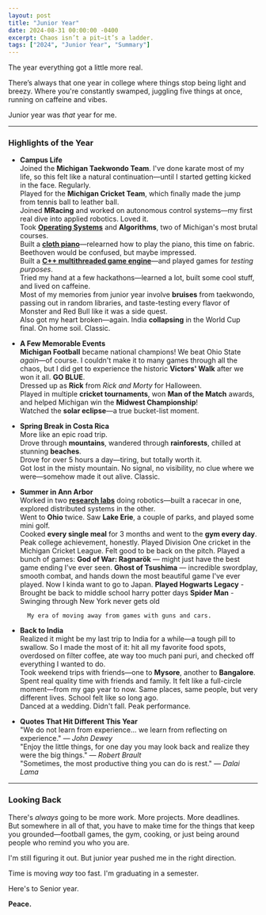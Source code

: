 ```yaml
---
layout: post
title: "Junior Year"
date: 2024-08-31 00:00:00 -0400
excerpt: Chaos isn’t a pit—it’s a ladder.
tags: ["2024", "Junior Year", "Summary"]
---
```


The year everything got a little more real. 

There’s always that one year in college where things stop being light and breezy. Where you're constantly swamped, juggling five things at once, running on caffeine and vibes.  

Junior year was *that* year for me.

---

### Highlights of the Year

- **Campus Life**  
	Joined the **Michigan Taekwondo Team**. I've done karate most of my life, so this felt like a natural continuation—until I started getting kicked in the face. Regularly.  
	Played for the **Michigan Cricket Team**, which finally made the jump from tennis ball to leather ball.  
	Joined **MRacing** and worked on autonomous control systems—my first real dive into applied robotics. Loved it.  
	Took [**Operating Systems**](https://porvesh.github.io/projects/2023-12-12-operating-systems/) and **Algorithms**, two of Michigan's most brutal courses.  
	Built a [**cloth piano**](https://porvesh.github.io/projects/2024-04-05-roll-roll-over-beethoven/)—relearned how to play the piano, this time on fabric. Beethoven would be confused, but maybe impressed.  
	Built a [**C++ multithreaded game engine**](https://porvesh.github.io/projects/2024-05-05-enfield-engine/)—and played games for *testing purposes*.  
	Tried my hand at a few hackathons—learned a lot, built some cool stuff, and lived on caffeine.  
	Most of my memories from junior year involve **bruises** from taekwondo, passing out in random libraries, and taste-testing every flavor of Monster and Red Bull like it was a side quest.  
	Also got my heart broken—again. India **collapsing** in the World Cup final. On home soil. Classic.

- **A Few Memorable Events**  
	**Michigan Football** became national champions! We beat Ohio State *again*—of course. I couldn't make it to many games through all the chaos, but I did get to experience the historic **Victors' Walk** after we won it all. **GO BLUE**.  
	Dressed up as **Rick** from *Rick and Morty* for Halloween.  
	Played in multiple **cricket tournaments**, won **Man of the Match** awards, and helped Michigan win the **Midwest Championship**!  
	Watched the **solar eclipse**—a true bucket-list moment.

- **Spring Break in Costa Rica**  
	More like an epic road trip.  
	Drove through **mountains**, wandered through **rainforests**, chilled at stunning **beaches**.  
	Drove for over 5 hours a day—tiring, but totally worth it.  
	Got lost in the misty mountain. No signal, no visibility, no clue where we were—somehow made it out alive. Classic.

- **Summer in Ann Arbor**  
	Worked in two [**research labs**](https://porvesh.github.io/experience/) doing robotics—built a racecar in one, explored distributed systems in the other.  
	Went to **Ohio** twice. Saw **Lake Erie**, a couple of parks, and played some mini golf.  
	Cooked **every single meal** for 3 months and went to the **gym every day**. Peak college achievement, honestly. 
	Played Division One cricket in the Michigan Cricket League. Felt good to be back on the pitch.
	Played a bunch of games:
		**God of War: Ragnarök** — might just have the best game ending I’ve ever seen.
		**Ghost of Tsushima** — incredible swordplay, smooth combat, and hands down the most beautiful game I've ever played. Now I kinda want to go to Japan.
		**Played Hogwarts Legacy** - Brought be back to middle school harry potter days
		**Spider Man** - Swinging through New York never gets old

		My era of moving away from games with guns and cars. 

- **Back to India**  
	Realized it might be my last trip to India for a while—a tough pill to swallow. So I made the most of it: hit all my favorite food spots, overdosed on filter coffee, ate way too much pani puri, and checked off everything I wanted to do.  
	Took weekend trips with friends—one to **Mysore**, another to **Bangalore**.  
	Spent real quality time with friends and family. It felt like a full-circle moment—from my gap year to now. Same places, same people, but very different lives. School felt like so long ago.  
	Danced at a wedding. Didn't fall. Peak performance.

- **Quotes That Hit Different This Year**  
	"We do not learn from experience… we learn from reflecting on experience." — *John Dewey*  
	"Enjoy the little things, for one day you may look back and realize they were the big things." — *Robert Brault*  
	"Sometimes, the most productive thing you can do is rest." — *Dalai Lama*

---

### Looking Back

There's *always* going to be more work. More projects. More deadlines.  
But somewhere in all of that, you have to make time for the things that keep you grounded—football games, the gym, cooking, or just being around people who remind you who you are.

I'm still figuring it out. But junior year pushed me in the right direction.

Time is moving *way* too fast. I'm graduating in a semester.

Here's to Senior year. 

**Peace.**
